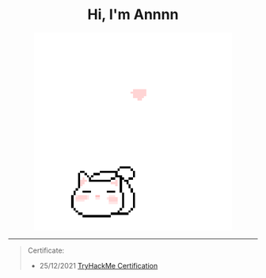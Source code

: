 <h1 align='center'>Hi, I'm Annnn</h1>

<p align="center">
 <img src="cat_intro.gif" />
</p>

___
>Certificate:
>- 25/12/2021 [TryHackMe Certification](https://tryhackme-certificates.s3-eu-west-1.amazonaws.com/THM-HKVVJOIWJA.png)
